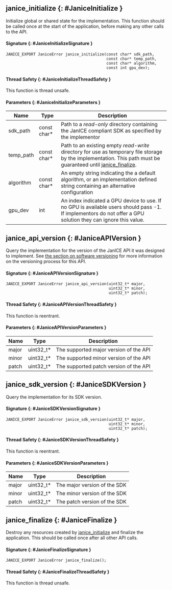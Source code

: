 ## janice_initialize {: #JaniceInitialize }

Initialize global or shared state for the implementation. This function should
be called once at the start of the application, before making any other calls
to the API.

#### Signature {: #JaniceInitializeSignature }

```
JANICE_EXPORT JaniceError janice_initialize(const char* sdk_path,
                                            const char* temp_path,
                                            const char* algorithm,
                                            const int gpu_dev);
```

#### Thread Safety {: #JaniceInitializeThreadSafety }

This function is thread unsafe.

#### Parameters {: #JaniceInitializeParameters }

Name      | Type         | Description
--------- | ------------ | -----------
sdk_path  | const char\* | Path to a *read-only* directory containing the JanICE compliant SDK as specified by the implementor
temp_path | const char\* | Path to an existing empty *read-write* directory for use as temporary file storage by the implementation. This path must be guaranteed until [janice_finalize](#JaniceFinalize).
algorithm | const char\* | An empty string indicating the a default algorithm, or an implementation defined string containing an alternative configuration
gpu_dev   | int          | An index indicated a GPU device to use. If no GPU is available users should pass -1. If implementors do not offer a GPU solution they can ignore this value.

## janice_api_version {: #JaniceAPIVersion }

Query the implementation for the version of the JanICE API it was designed to
implement. See
[the section on software versioning](../software_concepts.md#Versioning) for
more information on the versioning process for this API.

#### Signature {: #JaniceAPIVersionSignature }

```
JANICE_EXPORT JaniceError janice_api_version(uint32_t* major,
                                             uint32_t* minor,
                                             uint32_t* patch);
```

#### Thread Safety {: #JaniceAPIVersionThreadSafety }

This function is reentrant.

#### Parameters {: #JaniceAPIVersionParameters }

Name  | Type       | Description
----- | ---------- | -----------
major | uint32_t\* | The supported major version of the API
minor | uint32_t\* | The supported minor version of the API
patch | uint32_t\* | The supported patch version of the API

## janice_sdk_version {: #JaniceSDKVersion }

Query the implementation for its SDK version.

#### Signature {: #JaniceSDKVersionSignature }

```
JANICE_EXPORT JaniceError janice_sdk_version(uint32_t* major,
                                             uint32_t* minor,
                                             uint32_t* patch);
```

#### Thread Safety {: #JaniceSDKVersionThreadSafety }

This function is reentrant.

#### Parameters {: #JaniceSDKVersionParameters }

Name  | Type       | Description
----- | ---------- | -----------
major | uint32_t\* | The major version of the SDK
minor | uint32_t\* | The minor version of the SDK
patch | uint32_t\* | The patch version of the SDK

## janice_finalize {: #JaniceFinalize }

Destroy any resources created by [janice_initialize](#JaniceInitialize) and
finalize the application. This should be called once after all other API calls.

#### Signature {: #JaniceFinalizeSignature }

```
JANICE_EXPORT JaniceError janice_finalize();
```

#### Thread Safety {: #JaniceFinalizeThreadSafety }

This function is thread unsafe.

